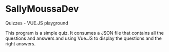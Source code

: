 # SallyMoussaDev
Quizzes - VUE.JS playground


This program is a simple quiz. It consumes a JSON file that contains all the questions and answers and using Vue.JS to display the 
questions and the right answers.
